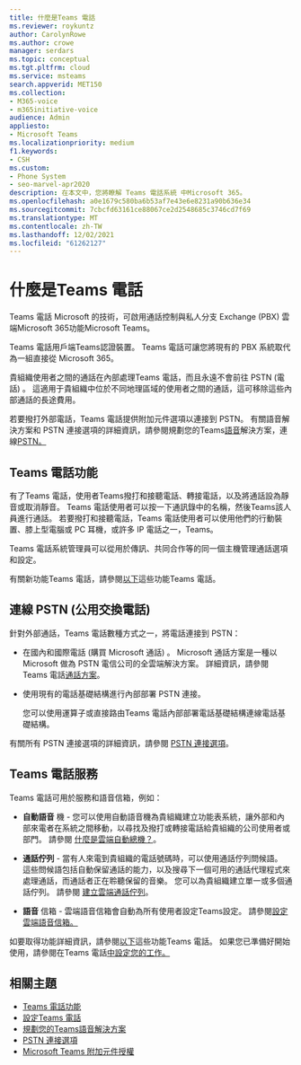 ```yaml
---
title: 什麼是Teams 電話
ms.reviewer: roykuntz
author: CarolynRowe
ms.author: crowe
manager: serdars
ms.topic: conceptual
ms.tgt.pltfrm: cloud
ms.service: msteams
search.appverid: MET150
ms.collection:
- M365-voice
- m365initiative-voice
audience: Admin
appliesto:
- Microsoft Teams
ms.localizationpriority: medium
f1.keywords:
- CSH
ms.custom:
- Phone System
- seo-marvel-apr2020
description: 在本文中，您將瞭解 Teams 電話系統 中Microsoft 365。
ms.openlocfilehash: a0e1679c580ba6b53af7e43e6e8231a90b636e34
ms.sourcegitcommit: 7cbcfd63161ce88067ce2d2548685c3746cd7f69
ms.translationtype: MT
ms.contentlocale: zh-TW
ms.lasthandoff: 12/02/2021
ms.locfileid: "61262127"
---
```

# <a name="what-is-teams-phone"></a>什麼是Teams 電話

Teams 電話 Microsoft 的技術，可啟用通話控制與私人分支 Exchange (PBX) 雲端Microsoft 365功能Microsoft Teams。

Teams 電話用戶端Teams認證裝置。 Teams 電話可讓您將現有的 PBX 系統取代為一組直接從 Microsoft 365。

貴組織使用者之間的通話在內部處理Teams 電話，而且永遠不會前往 PSTN (電話) 。 這適用于貴組織中位於不同地理區域的使用者之間的通話，這可移除這些內部通話的長途費用。 

若要撥打外部電話，Teams 電話提供附加元件選項以連接到 PSTN。 有關語音解決方案和 PSTN 連接選項的詳細資訊，請參閱規劃您的Teams[語音](cloud-voice-landing-page.md)解決方案，連線[PSTN。](#connect-to-the-public-switched-telephone-network-pstn)

## <a name="teams-phone-features"></a>Teams 電話功能

有了Teams 電話，使用者Teams撥打和接聽電話、轉接電話，以及將通話設為靜音或取消靜音。 Teams 電話使用者可以按一下通訊錄中的名稱，然後Teams該人員進行通話。 若要撥打和接聽電話，Teams 電話使用者可以使用他們的行動裝置、膝上型電腦或 PC 耳機，或許多 IP 電話之一，Teams。 

Teams 電話系統管理員可以從用於傳訊、共同合作等的同一個主機管理通話選項和設定。

有關新功能Teams 電話，請參閱[以下](here-s-what-you-get-with-phone-system.md)這些功能Teams 電話。
  

## <a name="connect-to-the-public-switched-telephone-network-pstn"></a>連線 PSTN (公用交換電話) 
  
針對外部通話，Teams 電話數種方式之一，將電話連接到 PSTN：
  
- 在國內和國際電話 (購買 Microsoft 通話) 。 Microsoft 通話方案是一種以 Microsoft 做為 PSTN 電信公司的全雲端解決方案。 詳細資訊，請參閱Teams 電話[通話方案](calling-plan-landing-page.md)。

- 使用現有的電話基礎結構進行內部部署 PSTN 連接。

  您可以使用運算子或直接路由Teams 電話內部部署電話基礎結構連線電話基礎結構。 

有關所有 PSTN 連接選項的詳細資訊，請參閱 [PSTN 連接選項](pstn-connectivity.md)。


## <a name="teams-phone-with-services"></a>Teams 電話服務

Teams 電話可用於服務和語音信箱，例如：

- **自動語音** 機 - 您可以使用自動語音機為貴組織建立功能表系統，讓外部和內部來電者在系統之間移動，以尋找及撥打或轉接電話給貴組織的公司使用者或部門。 請參閱 [什麼是雲端自動總機？](what-are-phone-system-auto-attendants.md)。

- **通話佇列** - 當有人來電到貴組織的電話號碼時，可以使用通話佇列問候語。 這些問候語包括自動保留通話的能力，以及搜尋下一個可用的通話代理程式來處理通話，而通話者正在聆聽保留的音樂。 您可以為貴組織建立單一或多個通話佇列。 請參閱 [建立雲端通話佇列](create-a-phone-system-call-queue.md)。

- **語音** 信箱 - 雲端語音信箱會自動為所有使用者設定Teams設定。 請參閱[設定雲端語音信箱。](set-up-phone-system-voicemail.md)

如要取得功能詳細資訊，請參閱[以下](here-s-what-you-get-with-phone-system.md)這些功能Teams 電話。 如果您已準備好開始使用，請參閱在Teams 電話[中設定您的工作。](setting-up-your-phone-system.md)

## <a name="related-topics"></a>相關主題

- [Teams 電話功能](here-s-what-you-get-with-phone-system.md)
- [設定Teams 電話](setting-up-your-phone-system.md)
- [規劃您的Teams語音解決方案](cloud-voice-landing-page.md)
- [PSTN 連接選項](pstn-connectivity.md)
- [Microsoft Teams 附加元件授權](./teams-add-on-licensing/microsoft-teams-add-on-licensing.md)
